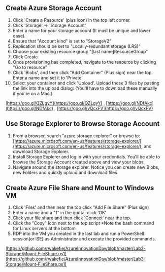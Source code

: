 ## Create Azure Storage Account

1. Click 'Create a Resource' (plus icon) in the top left corner.
2. Click 'Storage' -> 'Storage Account'
3. Enter a name for your storage account (It must be unique and lower case).
  1. Ensure that "Account kind" is set to "StorageV2"
  2. Replication should be set to "Locally-redundant storage (LRS)"
4. Choose your existing resource group "[last name]ResourceGroup"
5. Click Create
6. Once provisioning has completed, navigate to the resource by clicking "Go to resource"
7. Click 'Blobs', and then click "Add Container" (Plus sign) near the top. Enter a name and set it to 'Private'
8. Select your container and click 'Upload'. Upload these 3 files by pasting the link into the upload dialog: (You'll have to download these manually if you're on a Mac.)

[https://goo.gl/QZLgyY](https://goo.gl/QZLgyY) , [https://goo.gl/NDfAkc](https://goo.gl/NDfAkc) , [https://goo.gl/vQcxFV](https://goo.gl/vQcxFV)

## Use Storage Explorer to Browse Storage Account

1. From a browser, search "azure storage explorer" or browse to: [https://azure.microsoft.com/en-us/features/storage-explorer/](https://azure.microsoft.com/en-us/features/storage-explorer/), and download Storage Explorer.
2. Install Storage Explorer and log in with your credentials. You'll be able to browse the Storage Account created above and view your blobs.
3. Navigate around the storage explorer. Notice you can create new Blobs, new Folders and quickly upload and download files.

## Create Azure File Share and Mount to Windows VM

1. Click 'Files' and then near the top click "Add File Share" (Plus sign)
2. Enter a name and a "1" in the quota, click 'OK'
3. Click your file share and then click 'Connect' near the top.
4. Click the "Copy" Icon next to the top script
\*Note the bash command for Linux servers at the bottom
5. RDP into the VM you created in the last lab and run a PowerShell session(or ISE) as Administrator and execute the provided commands.

[https://github.com/rwakefie/AzureInnovationDay/blob/master/Lab3-Storage/Mount-FileShare.ps1](https://github.com/rwakefie/AzureInnovationDay/blob/master/Lab3-Storage/Mount-FileShare.ps1)